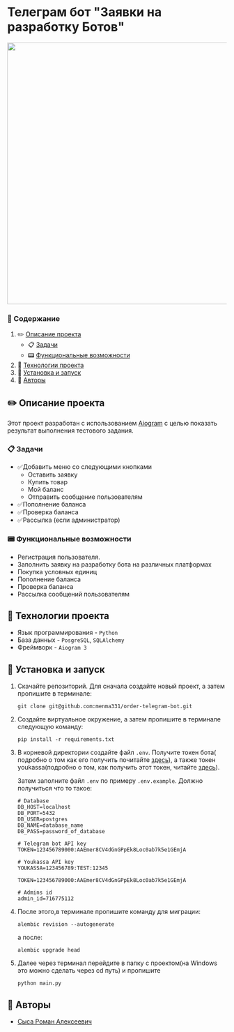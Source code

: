 # Телеграм бот "Заявки на разработку Ботов"

<img src="https://github.com/menma331/application-telegram-bot/assets/115177950/ca3bf716-960c-4127-99dc-1df225860ae7" height="600" width="700">

### 📃 Содержание

1. ✏️ [Описание проекта](#project_desc)
    - 📋 [Задачи](#goals)
    - 📟 [Функциональные возможности](#func_abilities)
2. 📱 [Технологии проекта](#project_technologies)
3. 🔌 [Установка и запуск](#installation_and_launch)
4. 🧙 [Авторы](#authors)
   <a name="project_desc"></a>

## ✏️ Описание проекта ##

Этот проект разработан c использованием <a href="https://github.com/aiogram/aiogram">Aiogram</a> с целью показать
результат выполнения тестового задания.

<a name="goals"></a>

### 📋 Задачи ###

<ul>
   <li>✅Добавить меню со следующими кнопками
      <ul>
         <li>Оставить заявку</li>
         <li>Купить товар</li>
         <li>Мой баланс</li>
         <li>Отправить сообщение пользователям</li>
      </ul>
   </li>
   <li>✅Пополнение баланса</li>
   <li>✅Проверка баланса</li>
   <li>✅Рассылка (если администратор)</li>

</ul>
<a name="func_abilities"></a>

### 📟 Функциональные возможности ###

- Регистрация пользователя.
- Заполнить заявку на разработку бота на различных платформах
- Покупка условных единиц
- Пополнение баланса
- Проверка баланса
- Рассылка сообщений пользователям

<a name="project_technologies"></a>

## 📱 Технологии проекта ##

- Язык программирования - `Python`
- База данных - `PosgreSQL`, `SQLAlchemy`
- Фреймворк - `Aiogram 3`

<a name="installation_and_launch"></a>

## 🔌 Установка и запуск ##

1. Скачайте репозиторий. Для сначала создайте новый проект, а затем пропишите в терминале:
   ```commandline
   git clone git@github.com:menma331/order-telegram-bot.git
   ```
2. Создайте виртуальное окружение, а затем пропишите в терминале следующую команду:
   ```commandline
   pip install -r requirements.txt
   ```
3. В корневой директории создайте файл ```.env```. Получите токен бота(
   подробно о том как его получить почитайте <a href="https://www.cossa.ru/instahero/321374/">здесь</a>), а также токен
   youkassa(подробно о том, как получить этот токен, читайте <a href="https://habr.com/ru/companies/selectel/articles/729856/">здесь</a>).

   Затем заполните файл `.env` по примеру ```.env.example```. Должно получиться что то такое:
   ```commandline
   # Database
   DB_HOST=localhost
   DB_PORT=5432
   DB_USER=postgres
   DB_NAME=database_name
   DB_PASS=password_of_database
   
   # Telegram bot API key
   TOKEN=123456789000:AAEmer8CV4dGnGPpEk8Loc0ab7k5e1GEmjA
   
   # Youkassa API key
   YOUKASSA=123456789:TEST:12345
   
   TOKEN=123456789000:AAEmer8CV4dGnGPpEk8Loc0ab7k5e1GEmjA
   
   # Admins id
   admin_id=716775112
   ```
4. После этого,в терминале пропишите команду для миграции:
   ```commandline
   alembic revision --autogenerate
   ```
   а после:
   ```commandline
   alembic upgrade head
   ```

5. Далее через терминал перейдите в папку с проектом(на Windows это можно сделать через cd путь)
   и пропишите
   ```commandline
   python main.py
   ```

<a name="authors"></a>

## 🧙‍️ Авторы

- [Сыса Роман Алексеевич](https://github.com/menma331)
